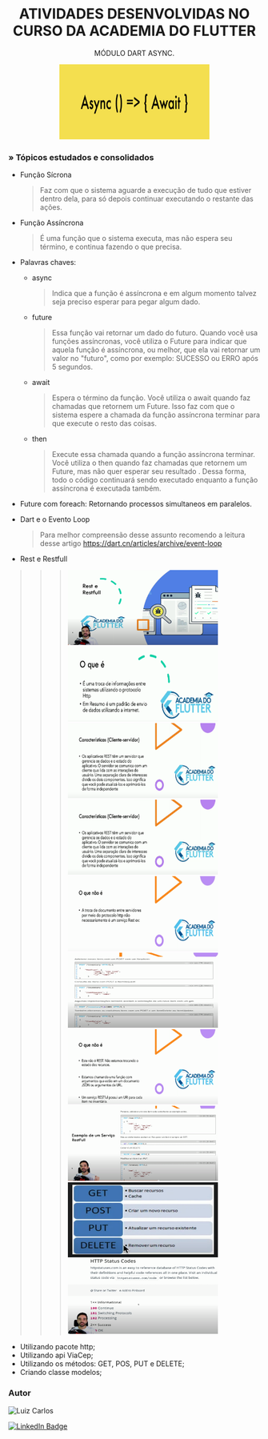 <h1 align="center">ATIVIDADES DESENVOLVIDAS NO CURSO DA ACADEMIA DO FLUTTER</h1>

<p align="center"> MÓDULO DART ASYNC.</p>

<p align="center">
<img width="300" height="150" src="assets/images/funcoes.png"/>

  

</p>


### » Tópicos estudados e consolidados

- Função Sícrona 
  
  >Faz com que o sistema aguarde a execução de tudo que estiver dentro dela, para só depois continuar executando o restante das ações.
- Função Assíncrona
  >É uma função que o sistema executa, mas não espera seu término, e continua fazendo o que precisa.
- Palavras chaves:
  - async
      > Indica que a função é assíncrona e em algum momento talvez seja preciso esperar para pegar algum dado.
  - future
      > Essa função vai retornar um dado do futuro.
      > Quando você usa funções assíncronas, você utiliza o Future para indicar que aquela função é assíncrona, ou melhor, que ela vai retornar um valor no "futuro", como por exemplo: SUCESSO ou ERRO após 5 segundos.
  - await
      > Espera o término da função.
      > Você utiliza o await quando faz chamadas que retornem um Future. Isso faz com que o sistema espere a chamada da função assíncrona terminar para que execute o resto das coisas.
  - then
      > Execute essa chamada quando a função assíncrona terminar.
      > Você utiliza o then quando faz chamadas que retornem um Future, mas não quer esperar seu resultado .
      > Dessa forma, todo o código continuará sendo executado enquanto a função assíncrona é executada também.
- Future com foreach: Retornando processos simultaneos em paralelos.

- Dart e o Evento Loop 
  >   Para melhor compreensão desse assunto recomendo a leitura desse artigo https://dart.cn/articles/archive/event-loop

- Rest e Restfull
  <p align="center">
>>><img width="300" height="150" src="assets/images/001.png"/>
>>><img width="300" height="150" src="assets/images/002.png"/>
>>><img width="300" height="150" src="assets/images/003.png"/>
>>><img width="300" height="150" src="assets/images/004.png"/>
>>><img width="300" height="150" src="assets/images/005.png"/>
>>><img width="300" height="150" src="assets/images/006.png"/>
>>><img width="300" height="150" src="assets/images/007.png"/>
>>><img width="300" height="150" src="assets/images/008.png"/>
>>><img width="300" height="150" src="assets/images/009.png"/>
>>><img width="300" height="150" src="assets/images/010.png"/>
>>></p>

- Utilizando pacote http;
- Utilizando api ViaCep;
- Utilizando os métodos: GET, POS, PUT e DELETE;
- Criando classe modelos;

### Autor

<img alt="Luiz Carlos" title="Luiz Carlos" src="https://avatars.githubusercontent.com/u/29442285?s=96&v=4" height="100" width="100" />

[![LinkedIn Badge](https://img.shields.io/badge/-LUIZ_CARLOS-blue?style=flat-square&logo=Linkedin&logoColor=white&link=https://www.linkedin.com/in/luizzlcs/)](https://www.linkedin.com/in/luizzlcs/)
